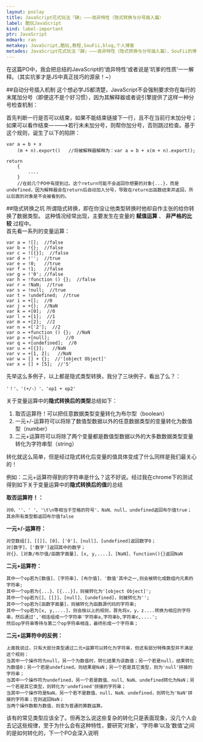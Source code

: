 ```yaml
---
layout: poslay
title: JavaScript花式玩法『肆』———诡异特性（隐式转换与分号插入篇）
label: 酷玩JavaScript
kind: label-important
ptr: JavaScript
mdmark: ran
metakey: JavaScript,酷玩,教程,SouFii,blog,个人博客
metades: JavaScript花式玩法『肆』———诡异特性（隐式转换与分号插入篇），SouFii的博客
---
```


在这篇PO中，我会把总结的JavaScript的‘诡异特性’或者说是‘坑爹的性质’一一解释。（其实坑爹才是JS中真正技巧的源泉！~）

##自动分号插入机制
这个想必学JS都清楚，JavaScript不会强制要求你在每行的末尾加分号（即便这不是个好习惯），因为其解释器或者说引擎提供了这样一种分号检查机制：

首先判断一行是否可以结束，如果不能结束链接下一行，且不在当前行末加分号；如果可以看作结束————>若行末未加分号，则帮你加分号，否则跳过检查。基于这个规则，诞生了以下的陷阱：

	var a = b + x
	    (m + n).export()   //将被解释器解释为：var a = b + x(m + n).export();

	return
	    {
	        ....
	    }               
	    //在前几个PO中有提到过。这个return可能不会返回你想要的对象{...}，而是undefined，因为解释器会在return后自动加入分号，导致在return出函数结束并返回，所以后面的对象是不会被看到的。

##隐式转换之坑
所谓隐式转换，即在你没让他类型转换时他却自作主张的给你转换了数据类型。	
这种情况经常出现，主要发生在变量的 **赋值运算** 、 **非严格的比较** 过程中。		
首先看一系列的变量运算：

	var a = ![];  //false
	var b = !{};  //false
	var c = ![{}];  //false
	var d = !'';  //true
	var e = !0;   //true
	var f = !1;   //false
	var g = !'0'; //false
	var h = !function () {};  //false
	var r = !NaN;  //true
	var s = !null;  //true
	var t = !undefined;  //true
	var i = +[];  //0
	var j = +{};  //NaN
	var k = +[0];  //0
	var l = +[1];  //1
	var m = +[2];  //2
	var n = +['2'];  //2
	var o = +function () {};  //NaN
	var p = +[null];      //0
	var q = +[undefined];  //0
	var u = +[{}];   //NaN
	var v = +[1, 2];   //NaN
	var w = [] + {};  //'[object Object]'
	var x = [] + [5];  //'5'

先举这么多例子，以上都是隐式类型转换，我分了三块例子，看出了么？：

	'！'、'(+/-）'、'op1 + op2'

关于变量运算中的**隐式转换后的类型**总结如下：

1. 取否运算符！可以把任意数据类型变量转化为布尔型（boolean）
2. 一元+/-运算符可以将除了数值型数据以外的任意数据类型的变量转化为数值型（number）
3. 二元+运算符可以将除了两个变量都是数值型数据以外的大多数数据类型变量转化为字符串型（string）

转化就这么简单，但是经过隐式转化后变量的值具体变成了什么同样是我们最关心的！

例如：二元+运算符得到的字符串是什么？这不好说。经过我在chrome下的测试得到如下关于变量运算中的**隐式转换后的值**的总结

**取否运算符！：**  
	
	对0、''、' '、'\t\n等相当于空格的符号'、NaN、null、undefined返回布尔值true；
	其余所有类型都返回布尔值false

**一元+/-运算符：**  
	
	对空数组[]、[[]]、[0]、['0']、[null]、[undefined]返回数字0；
	对[数字]、['数字']返回其中的数字；
	对{}、[对象/布尔值/函数字面量]、[x, y,....]、[NaN]、function(){}返回NaN

**二元+运算符：**  
	
	其中一个op若为[数值]、[字符串]、[布尔值]、'数值'其中之一,则会被转化成数组内元素的字符串;
	其中一个op若为{...}、[{...}]，则被转化为'[object Object]';
	其中一个op若为[]、[[]]、[null]、[undefined]，则被转化为'';
	其中一个op若为[函数字面量]，则被转化为函数源代码的字符串;
	其中一个op若为[x, y,....]，则会按以上的规则，首先将x，y，z....转换为相应的字符串，然后通过','相连组成一个字符串'字符串a,字符串b,字符串c,....';
	然后op字符串等待与第二个op字符串相连，最终形成一个字符串；

**二元+运算符中的反例：**  
	
	上面我说过，只有大部分类型通过二元+运算可以转化为字符串，但还有部分特殊类型并不满足这个规则：
	当其中一个操作符为null，另一个为数值时，转化结果为该数值；另一个若是null，结果转化为数值0；另一个若是undefined，则结果是NaN；另一个若是其它类型，则为'null'拼接的字符串；
	当其中一个操作符为undefined，另一个若是数值、null、NaN、undefined转化为NaN；另一个若是其它类型，则转化为'undefined'拼接的字符串；
	当其中一个操作符是NaN，另一个若不是数值、null、NaN、undefined，则转化为'NaN'拼接的字符串；否则返回NaN；
	当两个操作数都为数值，则变为普通的算数运算。

该有的常见类型应该全了。但再怎么说这些复杂的转化只是表面现象，没几个人会去记这些规律，至于为什么会有这种特性，要研究‘对象’，‘字符串’以及‘数值’之间的是如何转化的，下一个PO会深入说明
